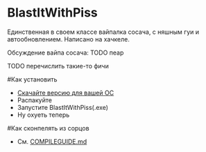 BlastItWithPiss
===============

Единственная в своем классе вайпалка сосача, с няшным гуи и автообновлением. Написано на хачкеле.

Обсуждение вайпа сосача:
TODO пеар

TODO перечислить такие-то фичи

#Как установить
+ [Скачайте версию для вашей ОС](https://github.com/exbb2/BlastItWithPiss/downloads)
+ Распакуйте
+ Запустите BlastItWithPiss(.exe)
+ Ну охуеть теперь

#Как сконпелять из сорцов
+ См. [COMPILEGUIDE.md](https://github.com/exbb2/BlastItWithPiss/blob/master/COMPILEGUIDE.md)
